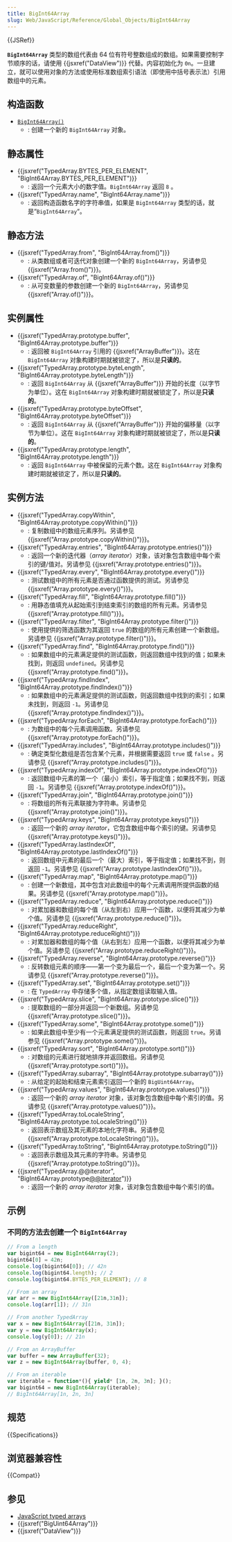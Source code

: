 ```yaml
---
title: BigInt64Array
slug: Web/JavaScript/Reference/Global_Objects/BigInt64Array
---
```


{{JSRef}}

**`BigInt64Array`** 类型的数组代表由 64 位有符号整数组成的数组。如果需要控制字节顺序的话，请使用 {{jsxref("DataView")}} 代替。内容初始化为 `0n`。一旦建立，就可以使用对象的方法或使用标准数组索引语法（即使用中括号表示法）引用数组中的元素。

## 构造函数

- [`BigInt64Array()`](/zh-CN/docs/Web/JavaScript/Reference/Global_Objects/BigInt64Array/BigInt64Array)
  - : 创建一个新的 `BigInt64Array` 对象。

## 静态属性

- {{jsxref("TypedArray.BYTES_PER_ELEMENT", "BigInt64Array.BYTES_PER_ELEMENT")}}
  - : 返回一个元素大小的数字值。`BigInt64Array` 返回 `8` 。
- {{jsxref("TypedArray.name", "BigInt64Array.name")}}
  - : 返回构造函数名字的字符串值，如果是 `BigInt64Array` 类型的话，就是“`BigInt64Array`“。

## 静态方法

- {{jsxref("TypedArray.from", "BigInt64Array.from()")}}
  - : 从类数组或者可迭代对象创建一个新的 `BigInt64Array`，另请参见 {{jsxref("Array.from()")}}。
- {{jsxref("TypedArray.of", "BigInt64Array.of()")}}
  - : 从可变数量的参数创建一个新的 `BigInt64Array`，另请参见 {{jsxref("Array.of()")}}。

## 实例属性

- {{jsxref("TypedArray.prototype.buffer", "BigInt64Array.prototype.buffer")}}
  - : 返回被 `BigInt64Array` 引用的 {{jsxref("ArrayBuffer")}}。这在 `BigInt64Array` 对象构建时期就被锁定了，所以是**只读的**。
- {{jsxref("TypedArray.prototype.byteLength", "BigInt64Array.prototype.byteLength")}}
  - : 返回 `BigInt64Array` 从 {{jsxref("ArrayBuffer")}} 开始的长度（以字节为单位）。这在 `BigInt64Array` 对象构建时期就被锁定了，所以是**只读的**。
- {{jsxref("TypedArray.prototype.byteOffset", "BigInt64Array.prototype.byteOffset")}}
  - : 返回 `BigInt64Array` 从 {{jsxref("ArrayBuffer")}} 开始的偏移量（以字节为单位）。这在 `BigInt64Array` 对象构建时期就被锁定了，所以是**只读的**。
- {{jsxref("TypedArray.prototype.length", "BigInt64Array.prototype.length")}}
  - : 返回 `BigInt64Array` 中被保留的元素个数。这在 `BigInt64Array` 对象构建时期就被锁定了，所以是**只读的**。

## 实例方法

- {{jsxref("TypedArray.copyWithin", "BigInt64Array.prototype.copyWithin()")}}
  - : 复制数组中的数组元素序列。另请参见 {{jsxref("Array.prototype.copyWithin()")}}。
- {{jsxref("TypedArray.entries", "BigInt64Array.prototype.entries()")}}
  - : 返回一个新的迭代器（_array iterator_）对象，该对象包含数组中每个索引的键/值对。另请参见 {{jsxref("Array.prototype.entries()")}}。
- {{jsxref("TypedArray.every", "BigInt64Array.prototype.every()")}}
  - : 测试数组中的所有元素是否通过函数提供的测试。另请参见 {{jsxref("Array.prototype.every()")}}。
- {{jsxref("TypedArray.fill", "BigInt64Array.prototype.fill()")}}
  - : 用静态值填充从起始索引到结束索引的数组的所有元素。另请参见 {{jsxref("Array.prototype.fill()")}}。
- {{jsxref("TypedArray.filter", "BigInt64Array.prototype.filter()")}}
  - : 使用提供的筛选函数为其返回 `true` 的数组的所有元素创建一个新数组。另请参见 {{jsxref("Array.prototype.filter()")}}。
- {{jsxref("TypedArray.find", "BigInt64Array.prototype.find()")}}
  - : 如果数组中的元素满足提供的测试函数，则返回数组中找到的值；如果未找到，则返回 `undefined`。另请参见 {{jsxref("Array.prototype.find()")}}。
- {{jsxref("TypedArray.findIndex", "BigInt64Array.prototype.findIndex()")}}
  - : 如果数组中的元素满足提供的测试函数，则返回数组中找到的索引；如果未找到，则返回 `-1`。另请参见 {{jsxref("Array.prototype.findIndex()")}}。
- {{jsxref("TypedArray.forEach", "BigInt64Array.prototype.forEach()")}}
  - : 为数组中的每个元素调用函数。另请参见 {{jsxref("Array.prototype.forEach()")}}。
- {{jsxref("TypedArray.includes", "BigInt64Array.prototype.includes()")}}
  - : 确定类型化数组是否包含某个元素，并根据需要返回 `true` 或 `false` 。另请参见 {{jsxref("Array.prototype.includes()")}}。
- {{jsxref("TypedArray.indexOf", "BigInt64Array.prototype.indexOf()")}}
  - : 返回数组中元素的第一个（最小）索引，等于指定值；如果找不到，则返回 `-1`。另请参见 {{jsxref("Array.prototype.indexOf()")}}。
- {{jsxref("TypedArray.join", "BigInt64Array.prototype.join()")}}
  - : 将数组的所有元素联接为字符串。另请参见 {{jsxref("Array.prototype.join()")}}。
- {{jsxref("TypedArray.keys", "BigInt64Array.prototype.keys()")}}
  - : 返回一个新的 _array iterator_，它包含数组中每个索引的键。另请参见 {{jsxref("Array.prototype.keys()")}}。
- {{jsxref("TypedArray.lastIndexOf", "BigInt64Array.prototype.lastIndexOf()")}}
  - : 返回数组中元素的最后一个（最大）索引，等于指定值；如果找不到，则返回 `-1`。另请参见 {{jsxref("Array.prototype.lastIndexOf()")}}。
- {{jsxref("TypedArray.map", "BigInt64Array.prototype.map()")}}
  - : 创建一个新数组，其中包含对此数组中的每个元素调用所提供函数的结果。另请参见 {{jsxref("Array.prototype.map()")}}。
- {{jsxref("TypedArray.reduce", "BigInt64Array.prototype.reduce()")}}
  - : 对累加器和数组的每个值（从左到右）应用一个函数，以便将其减少为单个值。另请参见 {{jsxref("Array.prototype.reduce()")}}。
- {{jsxref("TypedArray.reduceRight", "BigInt64Array.prototype.reduceRight()")}}
  - : 对累加器和数组的每个值（从右到左）应用一个函数，以便将其减少为单个值。另请参见 {{jsxref("Array.prototype.reduceRight()")}}。
- {{jsxref("TypedArray.reverse", "BigInt64Array.prototype.reverse()")}}
  - : 反转数组元素的顺序——第一个变为最后一个，最后一个变为第一个。另请参见 {{jsxref("Array.prototype.reverse()")}}。
- {{jsxref("TypedArray.set", "BigInt64Array.prototype.set()")}}
  - : 在 `TypedArray` 中存储多个值，从指定数组读取输入值。
- {{jsxref("TypedArray.slice", "BigInt64Array.prototype.slice()")}}
  - : 提取数组的一部分并返回一个新数组。另请参见 {{jsxref("Array.prototype.slice()")}}。
- {{jsxref("TypedArray.some", "BigInt64Array.prototype.some()")}}
  - : 如果此数组中至少有一个元素满足提供的测试函数，则返回 `true`。另请参见 {{jsxref("Array.prototype.some()")}}。
- {{jsxref("TypedArray.sort", "BigInt64Array.prototype.sort()")}}
  - : 对数组的元素进行就地排序并返回数组。另请参见 {{jsxref("Array.prototype.sort()")}}。
- {{jsxref("TypedArray.subarray", "BigInt64Array.prototype.subarray()")}}
  - : 从给定的起始和结束元素索引返回一个新的 `BigUint64Array`。
- {{jsxref("TypedArray.values", "BigInt64Array.prototype.values()")}}
  - : 返回一个新的 _array iterator_ 对象，该对象包含数组中每个索引的值。另请参见 {{jsxref("Array.prototype.values()")}}。
- {{jsxref("TypedArray.toLocaleString", "BigInt64Array.prototype.toLocaleString()")}}
  - : 返回表示数组及其元素的本地化字符串。另请参见 {{jsxref("Array.prototype.toLocaleString()")}}。
- {{jsxref("TypedArray.toString", "BigInt64Array.prototype.toString()")}}
  - : 返回表示数组及其元素的字符串。另请参见 {{jsxref("Array.prototype.toString()")}}。
- {{jsxref("TypedArray.@@iterator", "BigInt64Array.prototype[@@iterator]()")}}
  - : 返回一个新的 _array iterator_ 对象，该对象包含数组中每个索引的值。

## 示例

### 不同的方法去创建一个 `BigInt64Array`

```js
// From a length
var bigint64 = new BigInt64Array(2);
bigint64[0] = 42n;
console.log(bigint64[0]); // 42n
console.log(bigint64.length); // 2
console.log(bigint64.BYTES_PER_ELEMENT); // 8

// From an array
var arr = new BigInt64Array([21n,31n]);
console.log(arr[1]); // 31n

// From another TypedArray
var x = new BigInt64Array([21n, 31n]);
var y = new BigInt64Array(x);
console.log(y[0]); // 21n

// From an ArrayBuffer
var buffer = new ArrayBuffer(32);
var z = new BigInt64Array(buffer, 0, 4);

// From an iterable
var iterable = function*(){ yield* [1n, 2n, 3n]; }();
var bigint64 = new BigInt64Array(iterable);
// BigInt64Array[1n, 2n, 3n]
```

## 规范

{{Specifications}}

## 浏览器兼容性

{{Compat}}

## 参见

- [JavaScript typed arrays](/zh-CN/docs/Web/JavaScript/Typed_arrays)
- {{jsxref("BigUint64Array")}}
- {{jsxref("DataView")}}
